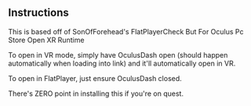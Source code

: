 ## Instructions

This is based off of SonOfForehead's FlatPlayerCheck But For Oculus Pc Store Open XR Runtime

To open in VR mode, simply have OculusDash open (should happen automatically when loading into link) and it'll automatically open in VR.

To open in FlatPlayer, just ensure OculusDash closed.

There's ZERO point in installing this if you're on quest.
